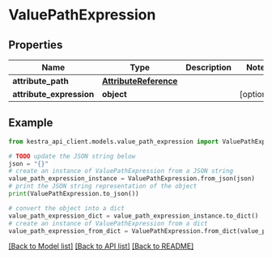 # ValuePathExpression


## Properties

Name | Type | Description | Notes
------------ | ------------- | ------------- | -------------
**attribute_path** | [**AttributeReference**](AttributeReference.md) |  | 
**attribute_expression** | **object** |  | [optional] 

## Example

```python
from kestra_api_client.models.value_path_expression import ValuePathExpression

# TODO update the JSON string below
json = "{}"
# create an instance of ValuePathExpression from a JSON string
value_path_expression_instance = ValuePathExpression.from_json(json)
# print the JSON string representation of the object
print(ValuePathExpression.to_json())

# convert the object into a dict
value_path_expression_dict = value_path_expression_instance.to_dict()
# create an instance of ValuePathExpression from a dict
value_path_expression_from_dict = ValuePathExpression.from_dict(value_path_expression_dict)
```
[[Back to Model list]](../README.md#documentation-for-models) [[Back to API list]](../README.md#documentation-for-api-endpoints) [[Back to README]](../README.md)


